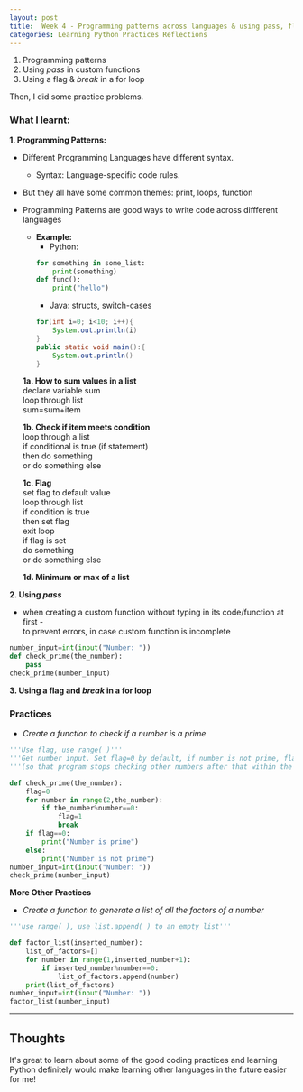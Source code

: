 ```yaml
---
layout: post
title:  Week 4 - Programming patterns across languages & using pass, flag, break
categories: Learning Python Practices Reflections
---
```


1. Programming patterns  
2. Using *pass* in custom functions
3. Using a flag & *break* in a for loop

Then, I did some practice problems.  

### What I learnt:  
**1. Programming Patterns:**
- Different Programming Languages have different syntax.
    - Syntax: Language-specific code rules.
- But they all have some common themes: print, loops, function
- Programming Patterns are good ways to write code across diffferent languages  
    - **Example:**  
        - Python:  
        ```python
        for something in some_list:
            print(something)
        def func():
            print("hello")
        ```  
        - Java: structs, switch-cases  
        ```java
        for(int i=0; i<10; i++){
            System.out.println(i)
        }
        public static void main():{
            System.out.println()
        }
        ```

    **1a. How to sum values in a list**  
    declare variable sum  
    loop through list  
    sum=sum+item  

    **1b. Check if item meets condition**  
    loop through a list  
    if conditional is true (if statement)  
    then do something  
    or do something else  

    **1c. Flag**  
    set flag to default value  
    loop through list  
    if condition is true  
    then set flag  
    exit loop  
    if flag is set  
    do something  
    or do something else  

    **1d. Minimum or max of a list**  

**2. Using *pass***  
- when creating a custom function without typing in its code/function at first -  
to prevent errors, in case custom function is incomplete  
```python
number_input=int(input("Number: "))
def check_prime(the_number):
    pass
check_prime(number_input)
```  

**3. Using a flag and *break* in a for loop**  

### Practices  

- *Create a function to check if a number is a prime*  
```python
'''Use flag, use range( )'''
'''Get number input. Set flag=0 by default, if number is not prime, flag=1 and break'''  
'''(so that program stops checking other numbers after that within the range).'''

def check_prime(the_number):
    flag=0
    for number in range(2,the_number):
        if the_number%number==0:
            flag=1
            break
    if flag==0:
        print("Number is prime")
    else:
        print("Number is not prime")
number_input=int(input("Number: "))
check_prime(number_input)
```  

**More Other Practices**   
- *Create a function to generate a list of all the factors of a number*  
```python
'''use range( ), use list.append( ) to an empty list'''

def factor_list(inserted_number):
    list_of_factors=[]
    for number in range(1,inserted_number+1):
        if inserted_number%number==0:
            list_of_factors.append(number)
    print(list_of_factors)
number_input=int(input("Number: "))
factor_list(number_input)
```

---

## Thoughts

It's great to learn about some of the good coding practices and learning Python definitely would make learning other languages in the future easier for me!  